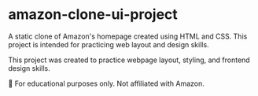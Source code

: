# amazon-clone-ui-project
A static clone of Amazon's homepage created using HTML and CSS. This project is intended for practicing web layout and design skills.

This project was created to practice webpage layout, styling, and frontend design skills.

📌 For educational purposes only. Not affiliated with Amazon.

